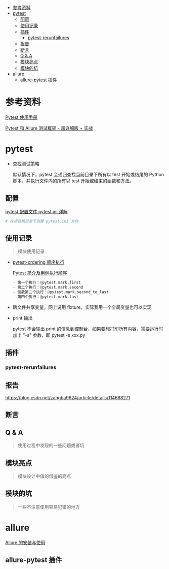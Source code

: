 - [参考资料](#参考资料)
- [pytest](#pytest)
  - [配置](#配置)
  - [使用记录](#使用记录)
  - [插件](#插件)
    - [pytest-rerunfailures](#pytest-rerunfailures)
  - [报告](#报告)
  - [断言](#断言)
  - [Q & A](#q--a)
  - [模块亮点](#模块亮点)
  - [模块的坑](#模块的坑)
- [allure](#allure)
  - [allure-pytest 插件](#allure-pytest-插件)

# 参考资料

[Pytest 使用手册](https://learning-pytest.readthedocs.io/zh/latest/index.html)

[Pytest 和 Allure 测试框架 - 超详细版 + 实战](https://blog.csdn.net/qq_42610167/article/details/101204066)

# pytest

- 查找测试策略

  默认情况下，pytest 会递归查找当前目录下所有以 test 开始或结尾的 Python 脚本，并执行文件内的所有以 test 开始或结束的函数和方法。

## 配置

[pytest 配置文件 pytest.ini 详解](https://blog.csdn.net/u011035397/article/details/109550202)

```ini
# 在项目根目录下创建 pytest.ini 文件
```

## 使用记录

> 模块使用记录

- [pytest-ordering 顺序执行](https://www.cxyzjd.com/article/Michaelyq1229/116651656)

  [Pytest 简介及用例执行顺序](https://blog.csdn.net/qq_33491651/article/details/124835052)

  ```py
  - 第一个执行：@pytest.mark.first
  - 第二个执行：@pytest.mark.second
  - 倒数第二个执行：@pytest.mark.second_to_last
  - 第四个执行：@pytest.mark.last
  ```

- 跨文件共享变量，网上说用 fixture，实际我用一个全局变量也可以实现

- print 输出

  pytest 不会输出 print 的信息到控制台，如果要想打印所有内容，需要运行时加上 "-s" 参数，即 pytest -s xxx.py

## 插件

### pytest-rerunfailures

## 报告

https://blog.csdn.net/zangba9624/article/details/114688271

## 断言

## Q & A

> 使用过程中发现的一些问题或者坑

## 模块亮点

> 模块设计中值的借鉴的亮点

## 模块的坑

> 一些不注意使用容易犯错的地方

# allure

[Allure 的安装与使用](https://blog.csdn.net/weixin_45548112/article/details/123596592)

## allure-pytest 插件
